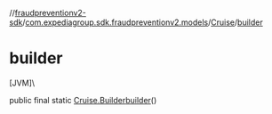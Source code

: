 //[fraudpreventionv2-sdk](../../../index.md)/[com.expediagroup.sdk.fraudpreventionv2.models](../index.md)/[Cruise](index.md)/[builder](builder.md)

# builder

[JVM]\

public final static [Cruise.Builder](-builder/index.md)[builder](builder.md)()
